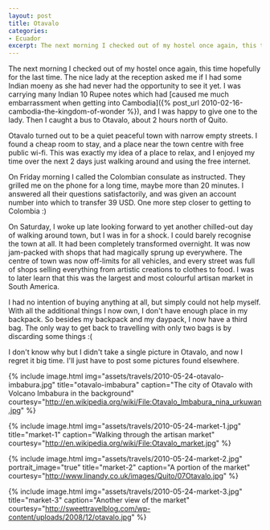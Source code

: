 ```yaml
---
layout: post
title: Otavalo
categories:
- Ecuador
excerpt: The next morning I checked out of my hostel once again, this time hopefully for the last time. The nice lady at the reception asked me if I had some Indian moeny as she had never had the opportunity to see it yet.
---
```


The next morning I checked out of my hostel once again, this time hopefully for
the last time. The nice lady at the reception asked me if I had some Indian
moeny as she had never had the opportunity to see it yet. I was carrying many
Indian 10 Rupee notes which had [caused me much embarrassment when getting into
Cambodia]({% post_url 2010-02-16-cambodia-the-kingdom-of-wonder %}), and I was
happy to give one to the lady. Then I caught a bus to Otavalo, about 2 hours
north of Quito.

Otavalo turned out to be a quiet peaceful town with narrow empty streets. I
found a cheap room to stay, and a place near the town centre with free public
wi-fi. This was exactly my idea of a place to relax, and I enjoyed my time over
the next 2 days just walking around and using the free internet.

On Friday morning I called the Colombian consulate as instructed. They grilled
me on the phone for a long time, maybe more than 20 minutes. I answered all
their questions satisfactorily, and was given an account number into which to
transfer 39 USD. One more step closer to getting to Colombia :)

On Saturday, I woke up late looking forward to yet another chilled-out day of
walking around town, but I was in for a shock. I could barely recognise the town
at all. It had been completely transformed overnight. It was now jam-packed with
shops that had magically sprung up everywhere. The centre of town was now
off-limits for all vehicles, and every street was full of shops selling
everything from artistic creations to clothes to food. I was to later learn that
this was the largest and most colourful artisan market in South America.

I had no intention of buying anything at all, but simply could not help myself.
With all the additional things I now own, I don't have enough place in my
backpack. So besides my backpack and my daypack, I now have a third bag. The
only way to get back to travelling with only two bags is by discarding some
things :(

I don't know why but I didn't take a single picture in Otavalo, and now I regret
it big time. I'll just have to post some pictures found elsewhere.

{% include image.html
    img="assets/travels/2010-05-24-otavalo-imbabura.jpg"
    title="otavalo-imbabura"
    caption="The city of Otavalo with Volcano Imbabura in the background"
    courtesy="http://en.wikipedia.org/wiki/File:Otavalo_Imbabura_nina_urkuwan.jpg"
        %}

{% include image.html
    img="assets/travels/2010-05-24-market-1.jpg"
    title="market-1"
    caption="Walking through the artisan market"
    courtesy="http://en.wikipedia.org/wiki/File:Otavalo_market.jpg" %}

{% include image.html
    img="assets/travels/2010-05-24-market-2.jpg"
    portrait_image="true"
    title="market-2"
    caption="A portion of the market"
    courtesy="http://www.linandy.co.uk/images/Quito/07Otavalo.jpg" %}

{% include image.html
    img="assets/travels/2010-05-24-market-3.jpg"
    title="market-3"
    caption="Another view of the market"
    courtesy="http://sweettravelblog.com/wp-content/uploads/2008/12/otavalo.jpg"
        %}
